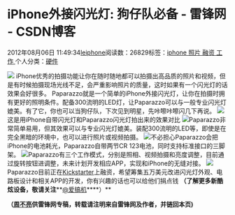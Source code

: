 
# iPhone外接闪光灯: 狗仔队必备 - 雷锋网 - CSDN博客


2012年08月06日 11:49:34[leiphone](https://me.csdn.net/leiphone)阅读数：26829标签：[iphone																](https://so.csdn.net/so/search/s.do?q=iphone&t=blog)[照片																](https://so.csdn.net/so/search/s.do?q=照片&t=blog)[融资																](https://so.csdn.net/so/search/s.do?q=融资&t=blog)[工作																](https://so.csdn.net/so/search/s.do?q=工作&t=blog)[
							](https://so.csdn.net/so/search/s.do?q=融资&t=blog)[
																					](https://so.csdn.net/so/search/s.do?q=照片&t=blog)个人分类：[硬件																](https://blog.csdn.net/leiphone/article/category/877730)
[
																								](https://so.csdn.net/so/search/s.do?q=照片&t=blog)
[
				](https://so.csdn.net/so/search/s.do?q=iphone&t=blog)
[
			](https://so.csdn.net/so/search/s.do?q=iphone&t=blog)

![](http://www.leiphone.com/wp-content/uploads/2012/08/%E5%A4%B444.jpg)
iPhone优秀的拍摄功能让你在随时随地都可以拍摄出高品质的照片和视频，但是有时候拍摄现场光线不足，会严重影响照片的质量，这时如果有一个闪光灯的话效果会好很多。
Paparazzo就是一个简单的iPhone外接闪光灯，让你在拍摄时拥有更好的照明条件。配备300流明的LED灯，让Paparazzo可以与一般专业闪光灯媲美。有了它，你也可以当狗仔队，下次见到明星，先咔嚓咔嚓闪几下再说。
![](http://www.leiphone.com/wp-content/uploads/2012/08/iphone%E9%97%AA%E5%85%89%E7%81%AF3.jpg)
这是用iPhone自带闪光灯和Paparazzo闪光灯拍出来的效果对比
![](http://www.leiphone.com/wp-content/uploads/2012/08/iphone%E9%97%AA%E5%85%89%E7%81%AF1.jpg)Paparazzo非常简单易用，但其效果可以与专业闪光灯媲美。装配300流明的LED等，即使是在完全黑暗的环境中，也可以进行照片或视频拍摄。
![](http://www.leiphone.com/wp-content/uploads/2012/08/iphone%E9%97%AA%E5%85%89%E7%81%AF4.jpg)不必担心Paparazzo会把iPhone的电池耗光，Paparazzo自带两节CR
 123电池，同时支持标准接口的三脚架。
![](http://www.leiphone.com/wp-content/uploads/2012/08/iphone%E9%97%AA%E5%85%89%E7%81%AF5.jpg)Paparazzo有三个工作模式，分别是照相、视频拍摄和亮度调整，目前通过旋转按钮进调整，未来计划开发相应APP，实现和iPhone的无缝对接。
![](http://www.leiphone.com/wp-content/uploads/2012/08/iphone%E9%97%AA%E5%85%89%E7%81%AF2.jpg)Paparazzo目前正在[Kickstarter](http://www.kickstarter.com/projects/838243747/paparazzo-light-for-the-iphone-4-4s-and-5?ref=category)上融资，希望筹集五万美元改进闪光灯外观、电路板设计和相关APP的开发，你有兴趣的话也可以给他们捐点钱
**（了解更多新酷炫设备，敬请关注****[@爱搞机](http://weibo.com/u/2708473010)****）**

**（****[周不亮](http://www.leiphone.com/author/%E5%91%A8%E4%B8%8D%E4%BA%AE)****供****雷锋网****专稿，转载请注明来自雷锋网及作者，并链回本页)**

